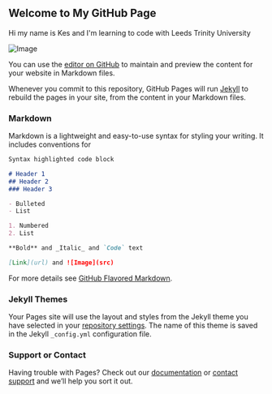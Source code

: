 ## Welcome to My GitHub Page

Hi my name is Kes and I'm learning to code with Leeds Trinity University

![Image](https://images.unsplash.com/photo-1606736429001-4fc30c87b787?ixlib=rb-1.2.1&ixid=MXwxMjA3fDB8MHxlZGl0b3JpYWwtZmVlZHwzMnx8fGVufDB8fHw%3D&auto=format&fit=crop&w=500&q=60)

You can use the [editor on GitHub](https://github.com/Kes-trel/jekyll-demo/edit/main/README.md) to maintain and preview the content for your website in Markdown files.

Whenever you commit to this repository, GitHub Pages will run [Jekyll](https://jekyllrb.com/) to rebuild the pages in your site, from the content in your Markdown files.

### Markdown

Markdown is a lightweight and easy-to-use syntax for styling your writing. It includes conventions for

```markdown
Syntax highlighted code block

# Header 1
## Header 2
### Header 3

- Bulleted
- List

1. Numbered
2. List

**Bold** and _Italic_ and `Code` text

[Link](url) and ![Image](src)
```

For more details see [GitHub Flavored Markdown](https://guides.github.com/features/mastering-markdown/).

### Jekyll Themes

Your Pages site will use the layout and styles from the Jekyll theme you have selected in your [repository settings](https://github.com/Kes-trel/jekyll-demo/settings). The name of this theme is saved in the Jekyll `_config.yml` configuration file.

### Support or Contact

Having trouble with Pages? Check out our [documentation](https://docs.github.com/categories/github-pages-basics/) or [contact support](https://github.com/contact) and we’ll help you sort it out.
